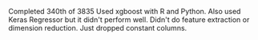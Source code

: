 Completed 340th of 3835
Used xgboost with R and Python. Also used Keras Regressor but it didn't perform well. 
Didn't do feature extraction or dimension reduction. Just dropped constant columns.